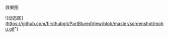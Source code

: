 

效果图 </br>

![动态图] (https://github.com/firsthubgit/PartBluredView/blob/master/screenshot/mohu.gif")
